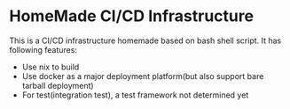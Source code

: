 # HomeMade CI/CD Infrastructure

This is a CI/CD infrastructure homemade based on bash shell script. It has following features:
* Use nix to build
* Use docker as a major deployment platform(but also support bare tarball deployment)
* For test(integration test), a test framework not determined yet


